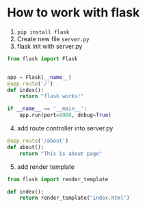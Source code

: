 # How to work with flask

1. `pip install flask`
2. Create new file `server.py`
3. flask init with server.py

```python
from flask import Flask


app = Flask(__name__)
@app.route('/')
def index():
    return "flask works!"

if __name__ == '__main__':
    app.run(port=8080, debug=True)
```

4. add route controller into server.py

```python
@app.route('/about')
def about():
    return "This is about page"
```

5. add render template

```python
from flask import render_template

def index():
    return render_template("index.html")
```
